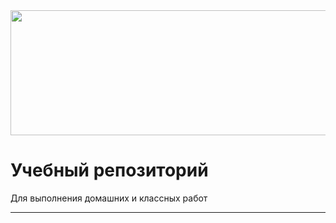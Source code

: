 <img src="https://i.postimg.cc/nzbr3kRD/Untitled.png" width="1000" height="200">


# Учебный репозиторий
Для выполнения домашних и классных работ
____

